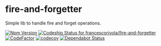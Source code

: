 # fire-and-forgetter
Simple lib to handle fire and forget operations.

[ ![Npm Version](https://badge.fury.io/js/fire-and-forgetter.svg)](https://www.npmjs.com/package/fire-and-forgetter)
[ ![Codeship Status for francescorivola/fire-and-forgetter](https://app.codeship.com/projects/9753ffc0-e720-0136-de2b-368d39e2d392/status?branch=master)](https://app.codeship.com/projects/319504)
[ ![CodeFactor](https://www.codefactor.io/repository/github/francescorivola/fire-and-forgetter/badge)](https://www.codefactor.io/repository/github/francescorivola/fire-and-forgetter)
[![codecov](https://codecov.io/gh/francescorivola/fire-and-forgetter/branch/master/graph/badge.svg)](https://codecov.io/gh/francescorivola/fire-and-forgetter) 
[![Dependabot Status](https://api.dependabot.com/badges/status?host=github&repo=francescorivola/fire-and-forgetter)](https://dependabot.com)